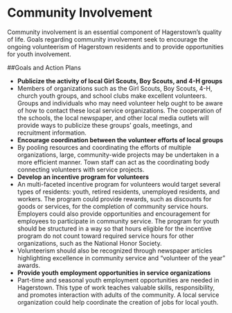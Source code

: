 # Community Involvement

Community involvement is an essential component of Hagerstown’s quality of life.  Goals regarding community involvement seek to encourage the ongoing volunteerism of Hagerstown residents and to provide opportunities for youth involvement. 

##Goals and Action Plans
-	**Publicize the activity of local Girl Scouts, Boy Scouts, and 4-H groups**
  - Members of organizations such as the Girl Scouts, Boy Scouts, 4-H, church youth groups, and school clubs make excellent volunteers.  Groups and individuals who may need volunteer help ought to be aware of how to contact these local service organizations.  The cooperation of the schools, the local newspaper, and other local media outlets will provide ways to publicize these groups’ goals, meetings, and recruitment information.
-	**Encourage coordination between the volunteer efforts of local groups**
  - By pooling resources and coordinating the efforts of multiple organizations, large, community-wide projects may be undertaken in a more efficient manner.  Town staff can act as the coordinating body connecting volunteers with service projects.
-	**Develop an incentive program for volunteers**
  - An multi-faceted incentive program for volunteers would target several types of residents: youth, retired residents, unemployed residents, and workers.  The program could provide rewards, such as discounts for goods or services, for the completion of community service hours.  Employers could also provide opportunities and encouragement for employees to participate in community service.  The program for youth should be structured in a way so that hours eligible for the incentive program do not count toward required service hours for other organizations, such as the National Honor Society. 
  - Volunteerism should also be recognized through newspaper articles highlighting excellence in community service and “volunteer of the year” awards.
-	**Provide youth employment opportunities in service organizations**
  - Part-time and seasonal youth employment opportunities are needed in Hagerstown.  This type of work teaches valuable skills, responsibility, and promotes interaction with adults of the community.  A local service organization could help coordinate the creation of jobs for local youth.
